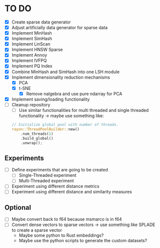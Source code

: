 # TO DO

- [x] Create sparse data generator
- [x] Adjust artificially data generator for sparse data
- [x] Implement MinHash
- [x] Implement SimHash
- [x] Implement LinScan
- [x] Implement HNSW Sparse
- [x] Implement Annoy
- [x] Implement IVFPQ
- [x] Implement PQ Index
- [x] Combine MinHash and SimHash into one LSH module
- [x] Implement dimensionality reduction mechanisms
  - [x] PCA
  - [x] t-SNE
    - [x] Remove nalgebra and use pure ndarray for PCA
- [x] Implement saving/loading functionality
- [ ] Cleanup repository
  - [ ] Use similar functionalities for multi threaded and single threaded functionality
   -> maybe use something like:

   ```rust
   // Initialize global pool with number of threads.
   rayon::ThreadPoolBuilder::new()
       .num_threads(1)
       .build_global()
       .unwrap();
   ```

## Experiments

- [ ] Define experiments that are going to be created
  - [ ] Single-Threaded experiment
  - [ ] Multi-Threaded experiment
- [ ] Experiment using different distance metrics
- [ ] Experiment using different distance and similarity measures

## Optional

- [ ] Maybe convert back to f64 because msmarco is in f64
- [ ] Convert dense vectors to sparse vectors -> use something like SPLADE to create a sparse vector
  - Maybe some python to Rust embeddings?
  - Maybe use the python scripts to generate the custom datasets?
